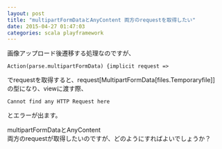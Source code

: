 ```yaml
---
layout: post
title: "multipartFormDataとAnyContent 両方のrequestを取得したい"
date: 2015-04-27 01:47:03
categories: scala playframework
---
```

<p>画像アップロード後遷移する処理なのですが、</p>

<pre><code>Action(parse.multipartFormData) {implicit request =&gt;
</code></pre>

<p>でrequestを取得すると、request[MultipartFormData[files.Temporaryfile]]<br>
の型になり、viewに渡す際、</p>

<pre><code>Cannot find any HTTP Request here
</code></pre>

<p>とエラーが出ます。</p>

<p>multipartFormDataとAnyContent<br>
両方のrequestが取得したいのですが、どのようにすればよいでしょうか？</p>
